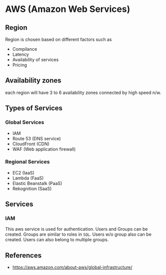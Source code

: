 # AWS (Amazon Web Services)

## Region

Region is chosen based on different factors such as 

* Compilance
* Latency
* Availability of services
* Pricing

## Availability zones

each region will have 3 to 6 availability zones connected by high speed n/w.

## Types of Services

### Global Services

* IAM
* Route 53 (DNS service)
* CloudFront (CDN) 
* WAF (Web application firewall)

### Regional Services

* EC2 (IaaS)
* Lambda (FaaS)
* Elastic Beanstalk (PaaS)
* Rekognition (SaaS)

## Services

### IAM

This aws service is used for authentication. Users and Groups can be created. Groups are similar to roles in `SQL`. Users w/o group also can be created. Users can also belong to multiple groups.

## References

* <https://aws.amazon.com/about-aws/global-infrastructure/>